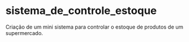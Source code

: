 # sistema_de_controle_estoque
Criação de um mini sistema para controlar o estoque de produtos de um supermercado.
